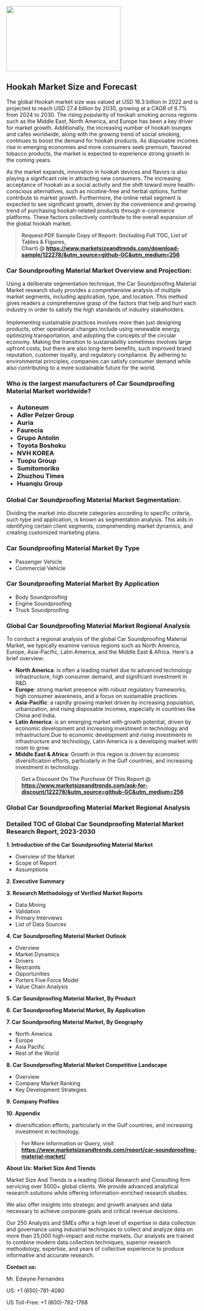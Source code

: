 <p><img class="alignnone size-medium wp-image-20088" src="https://ffe5etoiles.com/wp-content/uploads/2024/12/MST1-300x171.png" alt="" width="300" height="171" /></p><h2>Hookah Market Size and Forecast</h2><p>The global Hookah market size was valued at USD 16.3 billion in 2022 and is projected to reach USD 27.4 billion by 2030, growing at a CAGR of 6.7% from 2024 to 2030. The rising popularity of hookah smoking across regions such as the Middle East, North America, and Europe has been a key driver for market growth. Additionally, the increasing number of hookah lounges and cafes worldwide, along with the growing trend of social smoking, continues to boost the demand for hookah products. As disposable incomes rise in emerging economies and more consumers seek premium, flavored tobacco products, the market is expected to experience strong growth in the coming years.</p><p>As the market expands, innovation in hookah devices and flavors is also playing a significant role in attracting new consumers. The increasing acceptance of hookah as a social activity and the shift toward more health-conscious alternatives, such as nicotine-free and herbal options, further contribute to market growth. Furthermore, the online retail segment is expected to see significant growth, driven by the convenience and growing trend of purchasing hookah-related products through e-commerce platforms. These factors collectively contribute to the overall expansion of the global hookah market.</p></p><blockquote id="" class=""><strong>Request PDF Sample Copy of Report: (Including Full TOC, List of Tables &amp; Figures, Chart)&nbsp;@&nbsp;<strong><a href="https://www.marketsizeandtrends.com/download-sample/122278/&utm_source=github-GC&utm_medium=256" target="_blank">https://www.marketsizeandtrends.com/download-sample/122278/&utm_source=github-GC&utm_medium=256</a></strong></strong></blockquote><h3 id="" class="">Car Soundproofing Material Market&nbsp;Overview and Projection:</h3><p id="" class="">Using a deliberate segmentation technique, the Car Soundproofing Material Market research study provides a comprehensive analysis of multiple market segments, including application, type, and location. This method gives readers a comprehensive grasp of the factors that help and hurt each industry in order to satisfy the high standards of industry stakeholders. <br /> <br />Implementing sustainable practices involves more than just designing products; other operational changes include using renewable energy, optimizing transportation, and adopting the concepts of the circular economy. Making the transition to sustainability sometimes involves large upfront costs, but there are also long-term benefits, such improved brand reputation, customer loyalty, and regulatory compliance. By adhering to environmental principles, companies can satisfy consumer demand while also contributing to a more sustainable future for the world.</p><h3 id="" class="">Who is the largest manufacturers of&nbsp;Car Soundproofing Material Market worldwide?</h3><h3 class=""><p><ul><li>Autoneum </li><li> Adler Pelzer Group </li><li> Auria </li><li> Faurecia </li><li> Grupo Antolin </li><li> Toyota Boshoku </li><li> NVH KOREA </li><li> Tuopu Group </li><li> Sumitomoriko </li><li> Zhuzhou Times </li><li> Huanqiu Group</li></ul></p></h3><h3 id="" class="">Global&nbsp;Car Soundproofing Material Market Segmentation:</h3><p id="" class="">Dividing the market into discrete categories according to specific criteria, such type and application, is known as segmentation analysis. This aids in identifying certain client segments, comprehending market dynamics, and creating customized marketing plans.</p><h3 id="" class="">Car Soundproofing Material Market&nbsp;By Type</h3><p><p><ul><li>Passenger Vehicle </li><li> Commercial Vehicle</p></li></ul></p></p><h3 id="" class="">Car Soundproofing Material Market&nbsp;By Application</h3><p class=""><p><ul><li>Body Soundproofing </li><li> Engine Soundproofing </li><li> Truck Soundproofing</li></ul></p></p><h3 id="" class="">Global Car Soundproofing Material Market Regional Analysis</h3><p id="" class="">To conduct a regional analysis of the global Car Soundproofing Material Market, we typically examine various regions such as North America, Europe, Asia-Pacific, Latin America, and the Middle East &amp; Africa. Here's a brief overview:</p><ul><li><strong>North America</strong>: is often a leading market due to advanced technology infrastructure, high consumer demand, and significant investment in R&amp;D.</li><li><strong>Europe</strong>: strong market presence with robust regulatory frameworks, high consumer awareness, and a focus on sustainable practices.</li><li><strong>Asia-Pacific</strong>: a rapidly growing market driven by increasing population, urbanization, and rising disposable incomes, especially in countries like China and India.</li><li><strong>Latin America</strong>: is an emerging market with growth potential, driven by economic development and increasing investment in technology and infrastructure.Due to economic development and rising investments in infrastructure and technology, Latin America is a developing market with room to grow.</li><li><strong>Middle East &amp; Africa</strong>: Growth in this region is driven by economic diversification efforts, particularly in the Gulf countries, and increasing investment in technology.</li></ul><blockquote id="" class=""><strong>Get a Discount On The Purchase Of This Report @ <strong><a href="https://www.marketsizeandtrends.com/ask-for-discount/122278/&utm_source=github-GC&utm_medium=256" target="_blank">https://www.marketsizeandtrends.com/ask-for-discount/122278/&utm_source=github-GC&utm_medium=256</a></strong></strong></blockquote><h3 id="" class="">Global Car Soundproofing Material Market Regional Analysis</h3><h3 id="" class="">Detailed TOC of Global Car Soundproofing Material Market Research Report, 2023-2030</h3><p id="" class=""><strong>1. Introduction of the Car Soundproofing Material Market</strong></p><ul><li>Overview of the Market</li><li>Scope of Report</li><li>Assumptions</li></ul><p id="" class=""><strong>2. Executive Summary</strong></p><p id="" class=""><strong>3. Research Methodology of Verified Market Reports</strong></p><ul><li>Data Mining</li><li>Validation</li><li>Primary Interviews</li><li>List of Data Sources</li></ul><p id="" class=""><strong>4. Car Soundproofing Material Market Outlook</strong></p><ul><li>Overview</li><li>Market Dynamics</li><li>Drivers</li><li>Restraints</li><li>Opportunities</li><li>Porters Five Force Model</li><li>Value Chain Analysis</li></ul><p id="" class=""><strong>5. Car Soundproofing Material Market, By Product</strong></p><p id="" class=""><strong>6. Car Soundproofing Material Market, By Application</strong></p><p id="" class=""><strong>7. Car Soundproofing Material Market, By Geography</strong></p><ul><li>North America</li><li>Europe</li><li>Asia Pacific</li><li>Rest of the World</li></ul><p id="" class=""><strong>8. Car Soundproofing Material Market Competitive Landscape</strong></p><ul><li>Overview</li><li>Company Market Ranking</li><li>Key Development Strategies</li></ul><p id="" class=""><strong>9. Company Profiles</strong></p><p id="" class=""><strong>10. Appendix</strong></p><ul><li>diversification efforts, particularly in the Gulf countries, and increasing investment in technology.</li></ul><blockquote id="" class=""><strong>For More Information or Query, visit <strong><strong><a href="https://www.marketsizeandtrends.com/report/car-soundproofing-material-market/" target="_blank">https://www.marketsizeandtrends.com/report/car-soundproofing-material-market/</a></strong></strong></strong></blockquote><p id="" class=""><strong>About Us: Market Size And Trends</strong></p><p id="" class="">Market Size And Trends is a leading Global Research and Consulting firm servicing over 5000+ global clients. We provide advanced analytical research solutions while offering information-enriched research studies.</p><p id="" class="">We also offer insights into strategic and growth analyses and data necessary to achieve corporate goals and critical revenue decisions.</p><p id="" class="">Our 250 Analysts and SMEs offer a high level of expertise in data collection and governance using industrial techniques to collect and analyze data on more than 25,000 high-impact and niche markets. Our analysts are trained to combine modern data collection techniques, superior research methodology, expertise, and years of collective experience to produce informative and accurate research.</p><p id="" class=""><strong>Contact us:</strong></p><p id="" class="">Mr. Edwyne Fernandes</p><p id="" class="">US: +1 (650)-781-4080</p><p id="" class="">US Toll-Free: +1 (800)-782-1768</p>
